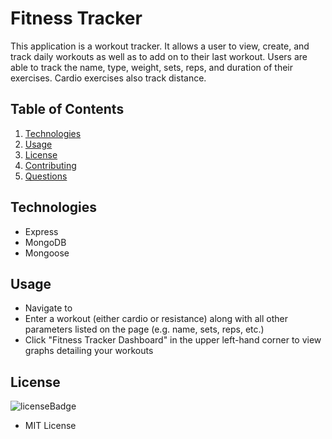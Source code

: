 # Fitness Tracker

This application is a workout tracker. It allows a user to view, create, and track daily workouts as well as to add on to their last workout. Users are able to track the name, type, weight, sets, reps, and duration of their exercises. Cardio exercises also track distance.

## Table of Contents

1. [Technologies](#technologies)
2. [Usage](#usage)
3. [License](#license)
4. [Contributing](#contributing)
5. [Questions](#questions)

## Technologies

<p id="technologies"></p>

- Express
- MongoDB
- Mongoose

## Usage

<p id='usage'></p>

- Navigate to
- Enter a workout (either cardio or resistance) along with all other parameters listed on the page (e.g. name, sets, reps, etc.)
- Click "Fitness Tracker Dashboard" in the upper left-hand corner to view graphs detailing your workouts

## License

<p id='license'></p>

<img alt='licenseBadge' src='https://img.shields.io/badge/License-MIT License-BLUE'>
  
- MIT License
